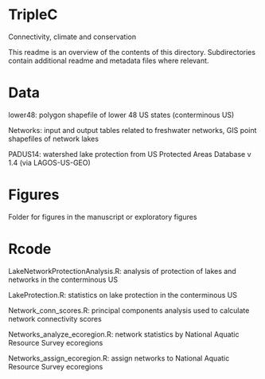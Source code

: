 # TripleC
Connectivity, climate and conservation

This readme is an overview of the contents of this directory. Subdirectories contain additional readme and metadata files where relevant. 

# Data
lower48: polygon shapefile of lower 48 US states (conterminous US)

Networks: input and output tables related to freshwater networks, GIS point shapefiles of network lakes

PADUS14: watershed lake protection from US Protected Areas Database v 1.4 (via LAGOS-US-GEO)

# Figures
Folder for figures in the manuscript or exploratory figures

# Rcode
LakeNetworkProtectionAnalysis.R: analysis of protection of lakes and networks in the conterminous US

LakeProtection.R: statistics on lake protection in the conterminous US

Network_conn_scores.R: principal components analysis used to calculate network connectivity scores

Networks_analyze_ecoregion.R: network statistics by National Aquatic Resource Survey ecoregions 

Networks_assign_ecoregion.R: assign networks to National Aquatic Resource Survey ecoregions 

